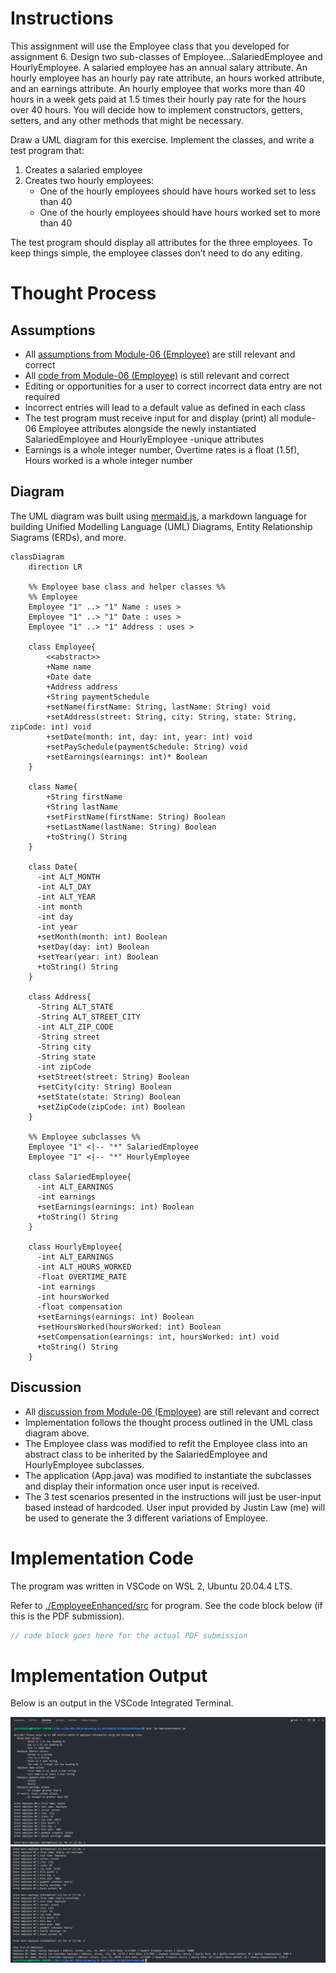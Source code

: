 # Instructions

This assignment will use the Employee class that you developed for assignment 6. Design two sub-classes of Employee...SalariedEmployee and HourlyEmployee. A salaried employee has an annual salary attribute. An hourly employee has an hourly pay rate attribute, an hours worked attribute, and an earnings attribute. An hourly employee that works more than 40 hours in a week gets paid at 1.5 times their hourly pay rate for the hours over 40 hours. You will decide how to implement constructors, getters, setters, and any other methods that might be necessary.

Draw a UML diagram for this exercise. Implement the classes, and write a test program that:

1. Creates a salaried employee
2. Creates two hourly employees:
   - One of the hourly employees should have hours worked set to less than 40
   - One of the hourly employees should have hours worked set to more than 40

The test program should display all attributes for the three employees. To keep things simple, the employee classes don’t need to do any editing.

# Thought Process

## Assumptions

- All [assumptions from Module-06 (Employee)](../module-06/Employee.md) are still relevant and correct
- All [code from Module-06 (Employee)](../module-06/Employee/) is still relevant and correct
- Editing or opportunities for a user to correct incorrect data entry are not required
- Incorrect entries will lead to a default value as defined in each class
- The test program must receive input for and display (print) all module-06 Employee attributes alongside the newly instantiated SalariedEmployee and HourlyEmployee -unique attributes
- Earnings is a whole integer number, Overtime rates is a float (1.5f), Hours worked is a whole integer number

## Diagram

The UML diagram was built using [mermaid.js](https://mermaid-js.github.io/mermaid/#/), a markdown language for building Unified Modelling Language (UML) Diagrams, Entity Relationship Siagrams (ERDs), and more.

```mermaid
classDiagram
    direction LR

    %% Employee base class and helper classes %%
    %% Employee
    Employee "1" ..> "1" Name : uses >
    Employee "1" ..> "1" Date : uses >
    Employee "1" ..> "1" Address : uses >

    class Employee{
        <<abstract>>
        +Name name
        +Date date
        +Address address
        +String paymentSchedule
        +setName(firstName: String, lastName: String) void
        +setAddress(street: String, city: String, state: String, zipCode: int) void
        +setDate(month: int, day: int, year: int) void
        +setPaySchedule(paymentSchedule: String) void
        +setEarnings(earnings: int)* Boolean
    }

    class Name{
        +String firstName
        +String lastName
        +setFirstName(firstName: String) Boolean
        +setLastName(lastName: String) Boolean
        +toString() String
    }

    class Date{
      -int ALT_MONTH
      -int ALT_DAY
      -int ALT_YEAR
      -int month
      -int day
      -int year
      +setMonth(month: int) Boolean
      +setDay(day: int) Boolean
      +setYear(year: int) Boolean
      +toString() String
    }

    class Address{
      -String ALT_STATE
      -String ALT_STREET_CITY
      -int ALT_ZIP_CODE
      -String street
      -String city
      -String state
      -int zipCode
      +setStreet(street: String) Boolean
      +setCity(city: String) Boolean
      +setState(state: String) Boolean
      +setZipCode(zipCode: int) Boolean
    }

    %% Employee subclasses %%
    Employee "1" <|-- "*" SalariedEmployee
    Employee "1" <|-- "*" HourlyEmployee

    class SalariedEmployee{
      -int ALT_EARNINGS
      -int earnings
      +setEarnings(earnings: int) Boolean
      +toString() String
    }

    class HourlyEmployee{
      -int ALT_EARNINGS
      -int ALT_HOURS_WORKED
      -float OVERTIME_RATE
      -int earnings
      -int hoursWorked
      -float compensation
      +setEarnings(earnings: int) Boolean
      +setHoursWorked(hoursWorked: int) Boolean
      +setCompensation(earnings: int, hoursWorked: int) void
      +toString() String
    }
```

## Discussion

- All [discussion from Module-06 (Employee)](../module-06/Employee.md) are still relevant and correct
- Implementation follows the thought process outlined in the UML class diagram above.
- The Employee class was modified to refit the Employee class into an abstract class to be inherited by the SalariedEmployee and HourlyEmployee subclasses.
- The application (App.java) was modified to instantiate the subclasses and display their information once user input is received.
- The 3 test scenarios presented in the instructions will just be user-input based instead of hardcoded. User input provided by Justin Law (me) will be used to generate the 3 different variations of Employee.

# Implementation Code

The program was written in VSCode on WSL 2, Ubuntu 20.04.4 LTS.

Refer to [./EmployeeEnhanced/src](../module-07/EmployeeEnhanced) for program. See the code block below (if this is the PDF submission).

```java
// code block goes here for the actual PDF submission
```

# Implementation Output

Below is an output in the VSCode Integrated Terminal.

<img src="./EmployeeEnhanced-Completed-1.png" alt="./EmployeeEnhanced-Completed-1.png">

<img src="./EmployeeEnhanced-Completed-2.png" alt="./EmployeeEnhanced-Completed-2.png">

